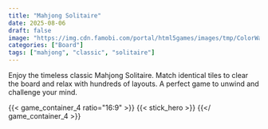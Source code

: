 ```yaml
---
title: "Mahjong Solitaire"
date: 2025-08-06
draft: false
image: "https://img.cdn.famobi.com/portal/html5games/images/tmp/ColorWaterSort3dTeaser.jpg?v=0.2-2f895505"
categories: ["Board"]
tags: ["mahjong", "classic", "solitaire"]
---
```

Enjoy the timeless classic Mahjong Solitaire. Match identical tiles to clear the board and relax with hundreds of layouts. A perfect game to unwind and challenge your mind.

  {{< game_container_4 ratio="16:9" >}}
    {{< stick_hero >}}
  {{</ game_container_4 >}}